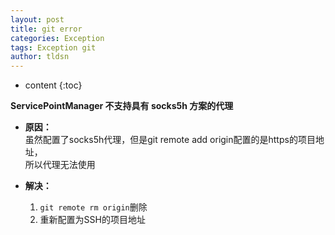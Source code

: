 ```yaml
---
layout: post
title: git error
categories: Exception
tags: Exception git
author: tldsn
---
```


* content
{:toc}

**ServicePointManager 不支持具有 socks5h 方案的代理**  

* **原因：**  
    虽然配置了socks5h代理，但是git remote add origin配置的是https的项目地址，  
    所以代理无法使用  

* **解决：**  
  1. `git remote rm origin`删除  
  2. 重新配置为SSH的项目地址

